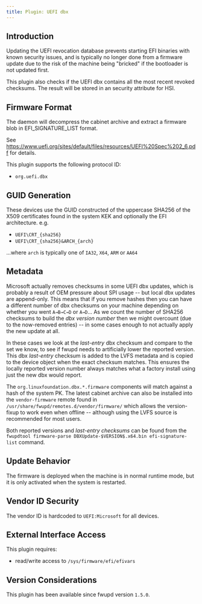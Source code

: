 ```yaml
---
title: Plugin: UEFI dbx
---
```


## Introduction

Updating the UEFI revocation database prevents starting EFI binaries with known
security issues, and is typically no longer done from a firmware update due to
the risk of the machine being "bricked" if the bootloader is not updated first.

This plugin also checks if the UEFI dbx contains all the most recent revoked
checksums. The result will be stored in an security attribute for HSI.

## Firmware Format

The daemon will decompress the cabinet archive and extract a firmware blob in
EFI_SIGNATURE_LIST format.

See <https://www.uefi.org/sites/default/files/resources/UEFI%20Spec%202_6.pdf>
for details.

This plugin supports the following protocol ID:

* `org.uefi.dbx`

## GUID Generation

These devices use the GUID constructed of the uppercase SHA256 of the X509
certificates found in the system KEK and optionally the EFI architecture. e.g.

* `UEFI\CRT_{sha256}`
* `UEFI\CRT_{sha256}&ARCH_{arch}`

...where `arch` is typically one of `IA32`, `X64`, `ARM` or `AA64`

## Metadata

Microsoft actually removes checksums in some UEFI dbx updates, which is probably a result of OEM
pressure about SPI usage -- but local dbx updates are append-only.
This means that if you remove hashes then you can have a different number of dbx checksums on your
machine depending on whether you went `A→B→C→D` or `A→D`...
As we count the number of SHA256 checksums to build the *dbx version number* then we might overcount
(due to the now-removed entries) -- in some cases enough to not actually apply the new update at all.

In these cases we look at the *last-entry* dbx checksum and compare to the set we know, to see if
fwupd needs to artificially lower the reported version.
This dbx *last-entry* checksum is added to the LVFS metadata and is copied to the device object
when the exact checksum matches.
This ensures the locally reported version number always matches what a factory install using just
the new dbx would report.

The `org.linuxfoundation.dbx.*.firmware` components will match against a hash of the system PK.
The latest cabinet archive can also be installed into the `vendor-firmware`
remote found in `/usr/share/fwupd/remotes.d/vendor/firmware/` which allows the version-fixup to work
even when offline -- although using the LVFS source is recommended for most users.

Both reported versions and *last-entry checksums* can be found from the
`fwupdtool firmware-parse DBXUpdate-$VERSION$.x64.bin efi-signature-list` command.

## Update Behavior

The firmware is deployed when the machine is in normal runtime mode, but it is
only activated when the system is restarted.

## Vendor ID Security

The vendor ID is hardcoded to `UEFI:Microsoft` for all devices.

## External Interface Access

This plugin requires:

* read/write access to `/sys/firmware/efi/efivars`

## Version Considerations

This plugin has been available since fwupd version `1.5.0`.
